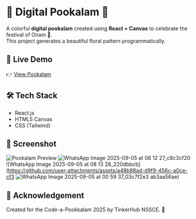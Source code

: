 # 🌸 Digital Pookalam 🌸

A colorful **digital pookalam** created using **React + Canvas** to celebrate the festival of Onam 🎉.  
This project generates a beautiful floral pattern programmatically.

## 🔗 Live Demo
👉 [View Pookalam](https://akshara-ramesh.github.io/digital-pookalam)

## 🛠 Tech Stack
- React.js
- HTML5 Canvas
- CSS (Tailwind)


## 📸 Screenshot
![Pookalam Preview](./screenshot.png)
![WhatsApp Image 2025-09-05 at 08 12 27_c8c3cf20](https://github.com/user-attachments/assets/f51317bc-50e7-4402-a0fe-933151fa450e)
![WhatsApp Image 2025-09-05 at 08 13 28_220dbbcb](https://github.com/user-attachments/assets/a48b88ad-d9f9-456c-a0ce-cf3
![WhatsApp Image 2025-09-05 at 00 59 37_03c7f2e3](https://github.com/user-attachments/assets/6a6846a7-b5e5-4a10-bc81-60ab9523e1db)
ab3aa56ae)


## 🙏 Acknowledgement
Created for the  Code-a-Pookkalam 2025 by TinkerHub NSSCE. 🌼
